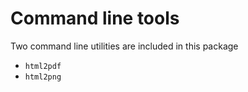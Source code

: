 

# Command line tools

Two command line utilities are included in this package

* `html2pdf`
* `html2png`